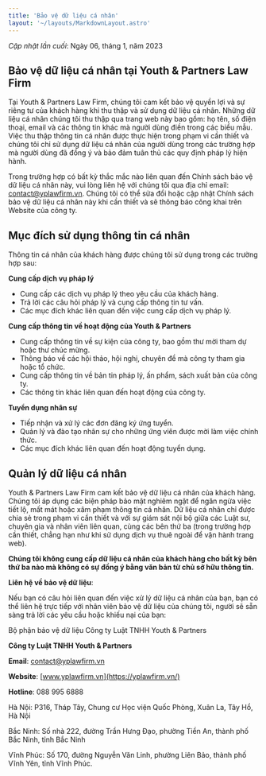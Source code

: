 ```yaml
---
title: 'Bảo vệ dữ liệu cá nhân'
layout: '~/layouts/MarkdownLayout.astro'
---
```


_Cập nhật lần cuối_: Ngày 06, tháng 1, năm 2023

## Bảo vệ dữ liệu cá nhân tại Youth & Partners Law Firm

Tại Youth & Partners Law Firm, chúng tôi cam kết bảo vệ quyền lợi và sự riêng tư của khách hàng khi thu thập và sử dụng dữ liệu cá nhân. Những dữ liệu cá nhân chúng tôi thu thập qua trang web này bao gồm: họ tên, số điện thoại, email và các thông tin khác mà người dùng điền trong các biểu mẫu. Việc thu thập thông tin cá nhân được thực hiện trong phạm vi cần thiết và chúng tôi chỉ sử dụng dữ liệu cá nhân của người dùng trong các trường hợp mà người dùng đã đồng ý và bảo đảm tuân thủ các quy định pháp lý hiện hành.

Trong trường hợp có bất kỳ thắc mắc nào liên quan đến Chính sách bảo vệ dữ liệu cá nhân này, vui lòng liên hệ với chúng tôi qua địa chỉ email: contact@yplawfirm.vn. Chúng tôi có thể sửa đổi hoặc cập nhật Chính sách bảo vệ dữ liệu cá nhân này khi cần thiết và sẽ thông báo công khai trên Website của công ty. 

## Mục đích sử dụng thông tin cá nhân

Thông tin cá nhân của khách hàng được chúng tôi sử dụng trong các trường hợp sau:

**Cung cấp dịch vụ pháp lý**

+ Cung cấp các dịch vụ pháp lý theo yêu cầu của khách hàng.
+ Trả lời các câu hỏi pháp lý và cung cấp thông tin tư vấn.
+ Các mục đích khác liên quan đến việc cung cấp dịch vụ pháp lý.

**Cung cấp thông tin về hoạt động của Youth & Partners**

+ Cung cấp thông tin về sự kiện của công ty, bao gồm thư mời tham dự hoặc thư chúc mừng.
+ Thông báo về các hội thảo, hội nghị, chuyên đề mà công ty tham gia hoặc tổ chức.
+ Cung cấp thông tin về bản tin pháp lý, ấn phẩm, sách xuất bản của công ty.
+ Các thông tin khác liên quan đến hoạt động của công ty.

**Tuyển dụng nhân sự**

+ Tiếp nhận và xử lý các đơn đăng ký ứng tuyển.
+ Quản lý và đào tạo nhân sự cho những ứng viên được mời làm việc chính thức.
+ Các mục đích khác liên quan đến hoạt động tuyển dụng.

## Quản lý dữ liệu cá nhân

Youth & Partners Law Firm cam kết bảo vệ dữ liệu cá nhân của khách hàng. Chúng tôi áp dụng các biện pháp bảo mật nghiêm ngặt để ngăn ngừa việc tiết lộ, mất mát hoặc xâm phạm thông tin cá nhân. Dữ liệu cá nhân chỉ được chia sẻ trong phạm vi cần thiết và với sự giám sát nội bộ giữa các Luật sư, chuyên gia và nhân viên liên quan, cùng các bên thứ ba (trong trường hợp cần thiết, chẳng hạn như khi sử dụng dịch vụ thuê ngoài để vận hành trang web).

**Chúng tôi không cung cấp dữ liệu cá nhân của khách hàng cho bất kỳ bên thứ ba nào mà không có sự đồng ý bằng văn bản từ chủ sở hữu thông tin.**

**Liên hệ về bảo vệ dữ liệu**:

Nếu bạn có câu hỏi liên quan đến việc xử lý dữ liệu cá nhân của bạn, bạn có thể liên hệ trực tiếp với nhân viên bảo vệ dữ liệu của chúng tôi, người sẽ sẵn sàng trả lời các yêu cầu hoặc khiếu nại của bạn:

Bộ phận bảo vệ dữ liệu Công ty Luật TNHH Youth & Partners

**Công ty Luật TNHH Youth & Partners**

**Email**: contact@yplawfirm.vn

**Website**: [www.yplawfirm.vn](https://yplawfirm.vn/)

**Hotline**: 088 995 6888

Hà Nội: P316, Tháp Tây, Chung cư Học viện Quốc Phòng, Xuân La, Tây Hồ, Hà Nội

Bắc Ninh: Số nhà 222, đường Trần Hưng Đạo, phường Tiền An, thành phố Bắc Ninh, tỉnh Bắc Ninh

Vĩnh Phúc: Số 170, đường Nguyễn Văn Linh, phường Liên Bảo, thành phố Vĩnh Yên, tỉnh Vĩnh Phúc.
